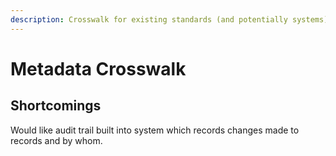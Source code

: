 ```yaml
---
description: Crosswalk for existing standards (and potentially systems)
---
```


# Metadata Crosswalk

## Shortcomings

Would like audit trail built into system which records changes made to records and by whom. 


